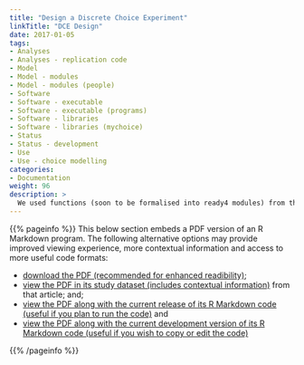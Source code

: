 ```yaml
---
title: "Design a Discrete Choice Experiment"
linkTitle: "DCE Design"
date: 2017-01-05
tags:
- Analyses
- Analyses - replication code
- Model
- Model - modules
- Model - modules (people)
- Software
- Software - executable
- Software - executable (programs)
- Software - libraries
- Software - libraries (mychoice)
- Status
- Status - development
- Use
- Use - choice modelling
categories:
- Documentation
weight: 96
description: >
  We used functions (soon to be formalised into ready4 modules) from the mychoice R package to design to a discrete choice experiment.
---
```


{{% pageinfo %}}
This below section embeds a PDF version of an R Markdown program. The following alternative options may provide improved viewing experience, more contextual information and access to more useful code formats:

* [download the PDF (recommended for enhanced readibility)](https://raw.githubusercontent.com/ready4-dev/dce_sa_design/main/PDFs/CSDP.pdf);
* [view the PDF in its study dataset (includes contextual information)](https://doi.org/10.7910/DVN/VGPIPS) from that article; and;
* [view the PDF along with the current release of its R Markdown code (useful if you plan to run the code)](https://doi.org/10.5281/zenodo.6626256) and
* [view the PDF along with the current development version of its R Markdown code (useful if you wish to copy or edit the code)](https://github.com/ready4-dev/dce_sa_design/) 

{{% /pageinfo %}}

<div id="adobe-dc-view" style="width: 800px;"></div>
<script src="https://documentservices.adobe.com/view-sdk/viewer.js"></script>
<script type="text/javascript">
	document.addEventListener("adobe_dc_view_sdk.ready", function(){ 
		var adobeDCView = new AdobeDC.View({clientId: "2623be4aa6784e3fabca41e54a08160b", divId: "adobe-dc-view"});
		adobeDCView.previewFile({
			content:{location: {url: "https://raw.githubusercontent.com/ready4-dev/dce_sa_design/main/PDFs/CSDP.pdf"}},
			metaData:{fileName: "Bodea Brochure.pdf"}
		}, {embedMode: "IN_LINE"});
	});
</script>
